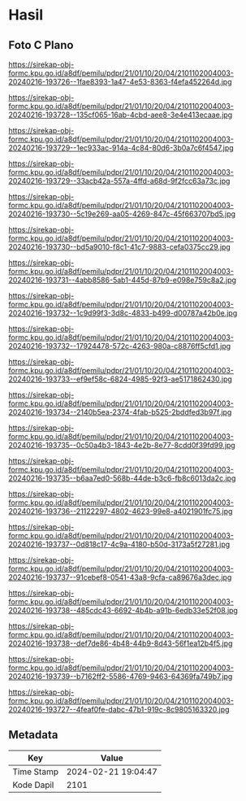 # Hasil

## Foto C Plano

https://sirekap-obj-formc.kpu.go.id/a8df/pemilu/pdpr/21/01/10/20/04/2101102004003-20240216-193726--1fae8393-1a47-4e53-8363-f4efa452264d.jpg

https://sirekap-obj-formc.kpu.go.id/a8df/pemilu/pdpr/21/01/10/20/04/2101102004003-20240216-193728--135cf065-16ab-4cbd-aee8-3e4e413ecaae.jpg

https://sirekap-obj-formc.kpu.go.id/a8df/pemilu/pdpr/21/01/10/20/04/2101102004003-20240216-193729--1ec933ac-914a-4c84-80d6-3b0a7c6f4547.jpg

https://sirekap-obj-formc.kpu.go.id/a8df/pemilu/pdpr/21/01/10/20/04/2101102004003-20240216-193729--33acb42a-557a-4ffd-a68d-9f2fcc63a73c.jpg

https://sirekap-obj-formc.kpu.go.id/a8df/pemilu/pdpr/21/01/10/20/04/2101102004003-20240216-193730--5c19e269-aa05-4269-847c-45f663707bd5.jpg

https://sirekap-obj-formc.kpu.go.id/a8df/pemilu/pdpr/21/01/10/20/04/2101102004003-20240216-193730--bd5a9010-f8c1-41c7-9883-cefa0375cc29.jpg

https://sirekap-obj-formc.kpu.go.id/a8df/pemilu/pdpr/21/01/10/20/04/2101102004003-20240216-193731--4abb8586-5ab1-445d-87b9-e098e759c8a2.jpg

https://sirekap-obj-formc.kpu.go.id/a8df/pemilu/pdpr/21/01/10/20/04/2101102004003-20240216-193732--1c9d99f3-3d8c-4833-b499-d00787a42b0e.jpg

https://sirekap-obj-formc.kpu.go.id/a8df/pemilu/pdpr/21/01/10/20/04/2101102004003-20240216-193732--17924478-572c-4263-980a-c8876ff5cfd1.jpg

https://sirekap-obj-formc.kpu.go.id/a8df/pemilu/pdpr/21/01/10/20/04/2101102004003-20240216-193733--ef9ef58c-6824-4985-92f3-ae5171862430.jpg

https://sirekap-obj-formc.kpu.go.id/a8df/pemilu/pdpr/21/01/10/20/04/2101102004003-20240216-193734--2140b5ea-2374-4fab-b525-2bddfed3b97f.jpg

https://sirekap-obj-formc.kpu.go.id/a8df/pemilu/pdpr/21/01/10/20/04/2101102004003-20240216-193735--0c50a4b3-1843-4e2b-8e77-8cdd0f39fd99.jpg

https://sirekap-obj-formc.kpu.go.id/a8df/pemilu/pdpr/21/01/10/20/04/2101102004003-20240216-193735--b6aa7ed0-568b-44de-b3c6-fb8c6013da2c.jpg

https://sirekap-obj-formc.kpu.go.id/a8df/pemilu/pdpr/21/01/10/20/04/2101102004003-20240216-193736--21122297-4802-4623-99e8-a4021901fc75.jpg

https://sirekap-obj-formc.kpu.go.id/a8df/pemilu/pdpr/21/01/10/20/04/2101102004003-20240216-193737--0d818c17-4c9a-4180-b50d-3173a5f27281.jpg

https://sirekap-obj-formc.kpu.go.id/a8df/pemilu/pdpr/21/01/10/20/04/2101102004003-20240216-193737--91cebef8-0541-43a8-9cfa-ca89676a3dec.jpg

https://sirekap-obj-formc.kpu.go.id/a8df/pemilu/pdpr/21/01/10/20/04/2101102004003-20240216-193738--485cdc43-6692-4b4b-a91b-6edb33e52f08.jpg

https://sirekap-obj-formc.kpu.go.id/a8df/pemilu/pdpr/21/01/10/20/04/2101102004003-20240216-193738--def7de86-4b48-44b9-8d43-56f1ea12b4f5.jpg

https://sirekap-obj-formc.kpu.go.id/a8df/pemilu/pdpr/21/01/10/20/04/2101102004003-20240216-193739--b7162ff2-5586-4769-9463-64369fa749b7.jpg

https://sirekap-obj-formc.kpu.go.id/a8df/pemilu/pdpr/21/01/10/20/04/2101102004003-20240216-193727--4feaf0fe-dabc-47b1-919c-8c9805163320.jpg


## Metadata

| Key        | Value               |
| ---------- | ------------------- |
| Time Stamp | 2024-02-21 19:04:47 |
| Kode Dapil | 2101                |



